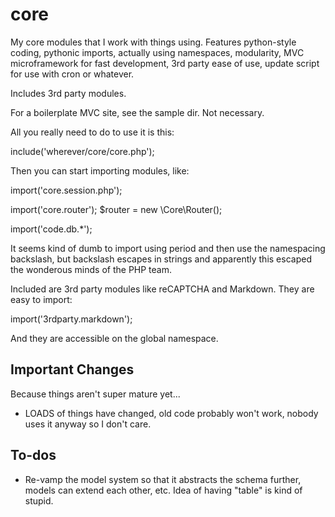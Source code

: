 # core

My core modules that I work with things using. Features python-style coding, pythonic imports, actually using namespaces, modularity, MVC microframework for fast development, 3rd party ease of use, update script for use with cron or whatever.

Includes 3rd party modules.


For a boilerplate MVC site, see the sample dir. Not necessary.

All you really need to do to use it is this:

  include('wherever/core/core.php');

Then you can start importing modules, like:

  import('core.session.php');

  import('core.router');
  $router = new \Core\Router();

  import('code.db.*');

It seems kind of dumb to import using period and then use the namespacing backslash, but backslash escapes in strings and apparently this escaped the wonderous minds of the PHP team.

Included are 3rd party modules like reCAPTCHA and Markdown. They are easy to import:
 
  import('3rdparty.markdown');

And they are accessible on the global namespace.

## Important Changes
Because things aren't super mature yet...

* LOADS of things have changed, old code probably won't work, nobody uses it anyway so I don't care.

## To-dos
* Re-vamp the model system so that it abstracts the schema further, models can extend each other, etc. Idea of having "table" is kind of stupid.
